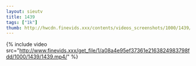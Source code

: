 ```yaml
--- 
layout: sieutv
title: 1439
tags: ["1k"]
thumb: http://hwcdn.finevids.xxx/contents/videos_screenshots/1000/1439/preview.mp4.jpg
---
```

{% include video src="http://www.finevids.xxx/get_file/1/a08a4e95ef37361e2163824983798fdd/1000/1439/1439.mp4/" %} 
